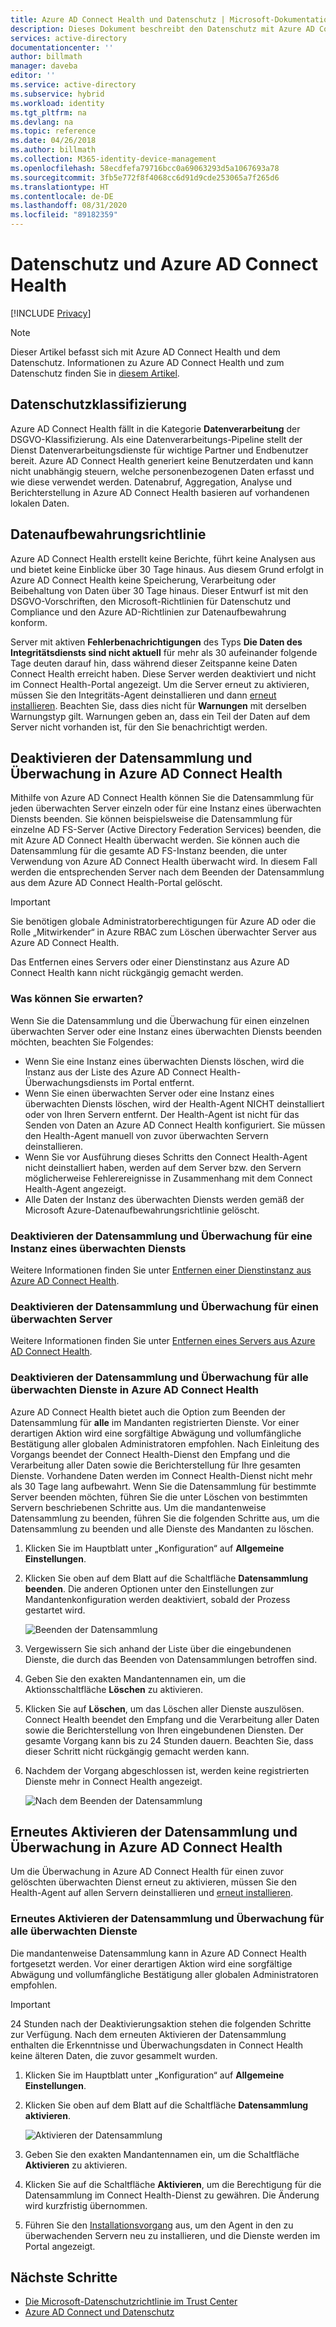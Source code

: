 ```yaml
---
title: Azure AD Connect Health und Datenschutz | Microsoft-Dokumentation
description: Dieses Dokument beschreibt den Datenschutz mit Azure AD Connect Health.
services: active-directory
documentationcenter: ''
author: billmath
manager: daveba
editor: ''
ms.service: active-directory
ms.subservice: hybrid
ms.workload: identity
ms.tgt_pltfrm: na
ms.devlang: na
ms.topic: reference
ms.date: 04/26/2018
ms.author: billmath
ms.collection: M365-identity-device-management
ms.openlocfilehash: 58ecdfefa79716bcc0a69063293d5a1067693a78
ms.sourcegitcommit: 3fb5e772f8f4068cc6d91d9cde253065a7f265d6
ms.translationtype: HT
ms.contentlocale: de-DE
ms.lasthandoff: 08/31/2020
ms.locfileid: "89182359"
---
```

# <a name="user-privacy-and-azure-ad-connect-health"></a>Datenschutz und Azure AD Connect Health 

[!INCLUDE [Privacy](../../../includes/gdpr-intro-sentence.md)]

>[!NOTE] 
>Dieser Artikel befasst sich mit Azure AD Connect Health und dem Datenschutz.  Informationen zu Azure AD Connect Health und zum Datenschutz finden Sie in [diesem Artikel](reference-connect-user-privacy.md).

## <a name="user-privacy-classification"></a>Datenschutzklassifizierung
Azure AD Connect Health fällt in die Kategorie **Datenverarbeitung** der DSGVO-Klassifizierung. Als eine Datenverarbeitungs-Pipeline stellt der Dienst Datenverarbeitungsdienste für wichtige Partner und Endbenutzer bereit. Azure AD Connect Health generiert keine Benutzerdaten und kann nicht unabhängig steuern, welche personenbezogenen Daten erfasst und wie diese verwendet werden. Datenabruf, Aggregation, Analyse und Berichterstellung in Azure AD Connect Health basieren auf vorhandenen lokalen Daten. 

## <a name="data-retention-policy"></a>Datenaufbewahrungsrichtlinie
Azure AD Connect Health erstellt keine Berichte, führt keine Analysen aus und bietet keine Einblicke über 30 Tage hinaus. Aus diesem Grund erfolgt in Azure AD Connect Health keine Speicherung, Verarbeitung oder Beibehaltung von Daten über 30 Tage hinaus. Dieser Entwurf ist mit den DSGVO-Vorschriften, den Microsoft-Richtlinien für Datenschutz und Compliance und den Azure AD-Richtlinien zur Datenaufbewahrung konform. 

Server mit aktiven **Fehlerbenachrichtigungen** des Typs **Die Daten des Integritätsdiensts sind nicht aktuell** für mehr als 30 aufeinander folgende Tage deuten darauf hin, dass während dieser Zeitspanne keine Daten Connect Health erreicht haben. Diese Server werden deaktiviert und nicht im Connect Health-Portal angezeigt. Um die Server erneut zu aktivieren, müssen Sie den Integritäts-Agent deinstallieren und dann [erneut installieren](how-to-connect-health-agent-install.md). Beachten Sie, dass dies nicht für **Warnungen** mit derselben Warnungstyp gilt. Warnungen geben an, dass ein Teil der Daten auf dem Server nicht vorhanden ist, für den Sie benachrichtigt werden. 
 
## <a name="disable-data-collection-and-monitoring-in-azure-ad-connect-health"></a>Deaktivieren der Datensammlung und Überwachung in Azure AD Connect Health
Mithilfe von Azure AD Connect Health können Sie die Datensammlung für jeden überwachten Server einzeln oder für eine Instanz eines überwachten Diensts beenden. Sie können beispielsweise die Datensammlung für einzelne AD FS-Server (Active Directory Federation Services) beenden, die mit Azure AD Connect Health überwacht werden. Sie können auch die Datensammlung für die gesamte AD FS-Instanz beenden, die unter Verwendung von Azure AD Connect Health überwacht wird. In diesem Fall werden die entsprechenden Server nach dem Beenden der Datensammlung aus dem Azure AD Connect Health-Portal gelöscht. 

>[!IMPORTANT]
> Sie benötigen globale Administratorberechtigungen für Azure AD oder die Rolle „Mitwirkender“ in Azure RBAC zum Löschen überwachter Server aus Azure AD Connect Health.
>
> Das Entfernen eines Servers oder einer Dienstinstanz aus Azure AD Connect Health kann nicht rückgängig gemacht werden. 

### <a name="what-to-expect"></a>Was können Sie erwarten?
Wenn Sie die Datensammlung und die Überwachung für einen einzelnen überwachten Server oder eine Instanz eines überwachten Diensts beenden möchten, beachten Sie Folgendes:

- Wenn Sie eine Instanz eines überwachten Diensts löschen, wird die Instanz aus der Liste des Azure AD Connect Health-Überwachungsdiensts im Portal entfernt. 
- Wenn Sie einen überwachten Server oder eine Instanz eines überwachten Diensts löschen, wird der Health-Agent NICHT deinstalliert oder von Ihren Servern entfernt. Der Health-Agent ist nicht für das Senden von Daten an Azure AD Connect Health konfiguriert. Sie müssen den Health-Agent manuell von zuvor überwachten Servern deinstallieren.
- Wenn Sie vor Ausführung dieses Schritts den Connect Health-Agent nicht deinstalliert haben, werden auf dem Server bzw. den Servern möglicherweise Fehlerereignisse in Zusammenhang mit dem Connect Health-Agent angezeigt.
- Alle Daten der Instanz des überwachten Diensts werden gemäß der Microsoft Azure-Datenaufbewahrungsrichtlinie gelöscht.

### <a name="disable-data-collection-and-monitoring-for-an-instance-of-a-monitored-service"></a>Deaktivieren der Datensammlung und Überwachung für eine Instanz eines überwachten Diensts
Weitere Informationen finden Sie unter [Entfernen einer Dienstinstanz aus Azure AD Connect Health](how-to-connect-health-operations.md#delete-a-service-instance-from-azure-ad-connect-health-service).

### <a name="disable-data-collection-and-monitoring-for-a-monitored-server"></a>Deaktivieren der Datensammlung und Überwachung für einen überwachten Server
Weitere Informationen finden Sie unter [Entfernen eines Servers aus Azure AD Connect Health](how-to-connect-health-operations.md#delete-a-server-from-the-azure-ad-connect-health-service).

### <a name="disable-data-collection-and-monitoring-for-all-monitored-services-in-azure-ad-connect-health"></a>Deaktivieren der Datensammlung und Überwachung für alle überwachten Dienste in Azure AD Connect Health
Azure AD Connect Health bietet auch die Option zum Beenden der Datensammlung für **alle** im Mandanten registrierten Dienste. Vor einer derartigen Aktion wird eine sorgfältige Abwägung und vollumfängliche Bestätigung aller globalen Administratoren empfohlen. Nach Einleitung des Vorgangs beendet der Connect Health-Dienst den Empfang und die Verarbeitung aller Daten sowie die Berichterstellung für Ihre gesamten Dienste. Vorhandene Daten werden im Connect Health-Dienst nicht mehr als 30 Tage lang aufbewahrt.
Wenn Sie die Datensammlung für bestimmte Server beenden möchten, führen Sie die unter Löschen von bestimmten Servern beschriebenen Schritte aus. Um die mandantenweise Datensammlung zu beenden, führen Sie die folgenden Schritte aus, um die Datensammlung zu beenden und alle Dienste des Mandanten zu löschen.

1. Klicken Sie im Hauptblatt unter „Konfiguration“ auf **Allgemeine Einstellungen**. 
2. Klicken Sie oben auf dem Blatt auf die Schaltfläche **Datensammlung beenden**. Die anderen Optionen unter den Einstellungen zur Mandantenkonfiguration werden deaktiviert, sobald der Prozess gestartet wird.  
 
   ![Beenden der Datensammlung](./media/reference-connect-health-user-privacy/gdpr4.png)
  
3. Vergewissern Sie sich anhand der Liste über die eingebundenen Dienste, die durch das Beenden von Datensammlungen betroffen sind. 
4. Geben Sie den exakten Mandantennamen ein, um die Aktionsschaltfläche **Löschen** zu aktivieren.
5. Klicken Sie auf **Löschen**, um das Löschen aller Dienste auszulösen. Connect Health beendet den Empfang und die Verarbeitung aller Daten sowie die Berichterstellung von Ihren eingebundenen Diensten. Der gesamte Vorgang kann bis zu 24 Stunden dauern. Beachten Sie, dass dieser Schritt nicht rückgängig gemacht werden kann. 
6. Nachdem der Vorgang abgeschlossen ist, werden keine registrierten Dienste mehr in Connect Health angezeigt. 

   ![Nach dem Beenden der Datensammlung](./media/reference-connect-health-user-privacy/gdpr5.png)

## <a name="re-enable-data-collection-and-monitoring-in-azure-ad-connect-health"></a>Erneutes Aktivieren der Datensammlung und Überwachung in Azure AD Connect Health
Um die Überwachung in Azure AD Connect Health für einen zuvor gelöschten überwachten Dienst erneut zu aktivieren, müssen Sie den Health-Agent auf allen Servern deinstallieren und [erneut installieren](how-to-connect-health-agent-install.md).

### <a name="re-enable-data-collection-and-monitoring-for-all-monitored-services"></a>Erneutes Aktivieren der Datensammlung und Überwachung für alle überwachten Dienste

Die mandantenweise Datensammlung kann in Azure AD Connect Health fortgesetzt werden. Vor einer derartigen Aktion wird eine sorgfältige Abwägung und vollumfängliche Bestätigung aller globalen Administratoren empfohlen.

>[!IMPORTANT]
> 24 Stunden nach der Deaktivierungsaktion stehen die folgenden Schritte zur Verfügung.
> Nach dem erneuten Aktivieren der Datensammlung enthalten die Erkenntnisse und Überwachungsdaten in Connect Health keine älteren Daten, die zuvor gesammelt wurden. 

1. Klicken Sie im Hauptblatt unter „Konfiguration“ auf **Allgemeine Einstellungen**. 
2. Klicken Sie oben auf dem Blatt auf die Schaltfläche **Datensammlung aktivieren**. 
 
   ![Aktivieren der Datensammlung](./media/reference-connect-health-user-privacy/gdpr6.png)
 
3. Geben Sie den exakten Mandantennamen ein, um die Schaltfläche **Aktivieren** zu aktivieren.
4. Klicken Sie auf die Schaltfläche **Aktivieren**, um die Berechtigung für die Datensammlung im Connect Health-Dienst zu gewähren. Die Änderung wird kurzfristig übernommen. 
5. Führen Sie den [Installationsvorgang](how-to-connect-health-agent-install.md) aus, um den Agent in den zu überwachenden Servern neu zu installieren, und die Dienste werden im Portal angezeigt.  


## <a name="next-steps"></a>Nächste Schritte
* [Die Microsoft-Datenschutzrichtlinie im Trust Center](https://www.microsoft.com/trustcenter)
* [Azure AD Connect und Datenschutz](reference-connect-user-privacy.md)

